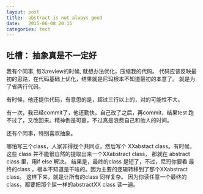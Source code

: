 ```yaml
---
layout: post
title:  abstract is not always good
date:   2015-06-08 20:15 
categories: tech 
---
```


## 吐槽： 抽象真是不一定好


我有个同事, 每次review的时候, 就想办法优化，压缩我的代码。
代码应该反映最初的思路，在代码基础上优化，结果就是尼玛根本不知道最初的本意了。
就是为了省两行代码。 

有时候，他还提供代码，有意思的是，超过三行以上的，对的可能性不大。

有一次，我已经commit了，他还勤快，自己改了之后，再commit，结果test 跑不过了，又改回来。精神倒是可嘉，不过真是浪费自己和他人的时间。


还有个同事，特别喜欢抽象。

哪怕写三个class，人家非得找个共同点，然后写个 XXabstact class。有时候，这些 class 并不能很自然的提取出来一个XXabstract class， 那就在 abstract class 里，用if else 解决。 结果是，最终的class 是短了，不过，尼玛你要看 最终的class ，根本不知道是干啥的。因为主要的逻辑转移到了那个XXabstract class。 这样下来，就是让所有的class 同样复杂。 因为你读任意一个最终的class，都要把那个屎一样的abstractXX class 读一遍。


